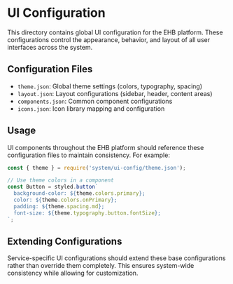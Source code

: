 # UI Configuration

This directory contains global UI configuration for the EHB platform. These configurations control the appearance, behavior, and layout of all user interfaces across the system.

## Configuration Files

- `theme.json`: Global theme settings (colors, typography, spacing)
- `layout.json`: Layout configurations (sidebar, header, content areas)
- `components.json`: Common component configurations
- `icons.json`: Icon library mapping and configuration

## Usage

UI components throughout the EHB platform should reference these configuration files to maintain consistency. For example:

```javascript
const { theme } = require('system/ui-config/theme.json');

// Use theme colors in a component
const Button = styled.button`
  background-color: ${theme.colors.primary};
  color: ${theme.colors.onPrimary};
  padding: ${theme.spacing.md};
  font-size: ${theme.typography.button.fontSize};
`;
```

## Extending Configurations

Service-specific UI configurations should extend these base configurations rather than override them completely. This ensures system-wide consistency while allowing for customization.